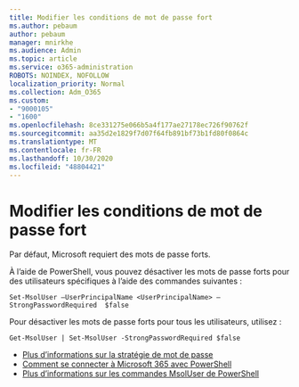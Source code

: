 ```yaml
---
title: Modifier les conditions de mot de passe fort
ms.author: pebaum
author: pebaum
manager: mnirkhe
ms.audience: Admin
ms.topic: article
ms.service: o365-administration
ROBOTS: NOINDEX, NOFOLLOW
localization_priority: Normal
ms.collection: Adm_O365
ms.custom:
- "9000105"
- "1600"
ms.openlocfilehash: 8ce331275e066b5a4f177ae27178ec726f90762f
ms.sourcegitcommit: aa35d2e1829f7d07f64fb891bf73b1fd80f0864c
ms.translationtype: MT
ms.contentlocale: fr-FR
ms.lasthandoff: 10/30/2020
ms.locfileid: "48804421"
---
```

# <a name="change-strong-password-requirement"></a>Modifier les conditions de mot de passe fort

Par défaut, Microsoft requiert des mots de passe forts.

À l’aide de PowerShell, vous pouvez désactiver les mots de passe forts pour des utilisateurs spécifiques à l’aide des commandes suivantes :

`Set-MsolUser –UserPrincipalName <UserPrincipalName> –StrongPasswordRequired  $false`

Pour désactiver les mots de passe forts pour tous les utilisateurs, utilisez :

`Get-MsolUser | Set-MsolUser -StrongPasswordRequired $false`

- [Plus d’informations sur la stratégie de mot de passe](https://docs.microsoft.com/azure/active-directory/authentication/concept-sspr-policy#password-policies-that-only-apply-to-cloud-user-accounts)
- [Comment se connecter à Microsoft 365 avec PowerShell](https://docs.microsoft.com/office365/enterprise/powershell/connect-to-office-365-powershell#connect-with-the-microsoft-azure-active-directory-module-for-windows-powershell)
- [Plus d’informations sur les commandes MsolUser de PowerShell](https://docs.microsoft.com/powershell/module/msonline/set-msoluser?view=azureadps-1.0)
